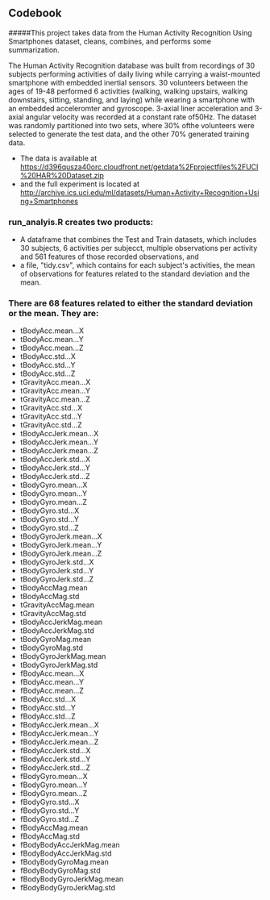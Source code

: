 ## Codebook

#####This project takes data from the Human Activity Recognition Using Smartphones dataset, cleans, combines, and performs some summarization.

The Human Activity Recognition database was built from recordings of 30 subjects performing activities of daily living while carrying a waist-mounted smartphone with embedded inertial sensors. 30 volunteers between the ages of 19-48 performed 6 activities (walking, walking upstairs, walking downstairs, sitting, standing, and laying) while wearing a smartphone with an embedded acceleromter and gyroscope. 3-axial liner acceleration and 3-axial angular velocity was recorded at a constant rate of50Hz. The dataset was randomly partitioned into two sets, where 30% ofthe volunteers were selected to generate the test data, and the other 70% generated training data.


* The data is available at 
https://d396qusza40orc.cloudfront.net/getdata%2Fprojectfiles%2FUCI%20HAR%20Dataset.zip 
* and the full experiment is located at 
http://archive.ics.uci.edu/ml/datasets/Human+Activity+Recognition+Using+Smartphones

### run_analyis.R creates two products:
* A dataframe that combines the Test and Train datasets, which includes 30 subjects, 6 activities per subjecct, multiple observations per activity and 561 features of those recorded observations, and
* a file, "tidy.csv", which contains for each subject's activities, the mean of observations for features related to the standard deviation and the mean.

### There are 68 features related to either the standard deviation or the mean. They are:

* tBodyAcc.mean...X
* tBodyAcc.mean...Y
* tBodyAcc.mean...Z
* tBodyAcc.std...X
* tBodyAcc.std...Y
* tBodyAcc.std...Z
* tGravityAcc.mean...X
* tGravityAcc.mean...Y
* tGravityAcc.mean...Z
* tGravityAcc.std...X
* tGravityAcc.std...Y
* tGravityAcc.std...Z
* tBodyAccJerk.mean...X
* tBodyAccJerk.mean...Y
* tBodyAccJerk.mean...Z
* tBodyAccJerk.std...X
* tBodyAccJerk.std...Y
* tBodyAccJerk.std...Z
* tBodyGyro.mean...X
* tBodyGyro.mean...Y
* tBodyGyro.mean...Z
* tBodyGyro.std...X
* tBodyGyro.std...Y
* tBodyGyro.std...Z
* tBodyGyroJerk.mean...X
* tBodyGyroJerk.mean...Y
* tBodyGyroJerk.mean...Z
* tBodyGyroJerk.std...X
* tBodyGyroJerk.std...Y
* tBodyGyroJerk.std...Z
* tBodyAccMag.mean
* tBodyAccMag.std
* tGravityAccMag.mean
* tGravityAccMag.std
* tBodyAccJerkMag.mean
* tBodyAccJerkMag.std
* tBodyGyroMag.mean
* tBodyGyroMag.std
* tBodyGyroJerkMag.mean
* tBodyGyroJerkMag.std
* fBodyAcc.mean...X
* fBodyAcc.mean...Y
* fBodyAcc.mean...Z
* fBodyAcc.std...X
* fBodyAcc.std...Y
* fBodyAcc.std...Z
* fBodyAccJerk.mean...X
* fBodyAccJerk.mean...Y
* fBodyAccJerk.mean...Z
* fBodyAccJerk.std...X
* fBodyAccJerk.std...Y
* fBodyAccJerk.std...Z
* fBodyGyro.mean...X
* fBodyGyro.mean...Y
* fBodyGyro.mean...Z
* fBodyGyro.std...X
* fBodyGyro.std...Y
* fBodyGyro.std...Z
* fBodyAccMag.mean
* fBodyAccMag.std
* fBodyBodyAccJerkMag.mean
* fBodyBodyAccJerkMag.std
* fBodyBodyGyroMag.mean
* fBodyBodyGyroMag.std
* fBodyBodyGyroJerkMag.mean
* fBodyBodyGyroJerkMag.std

